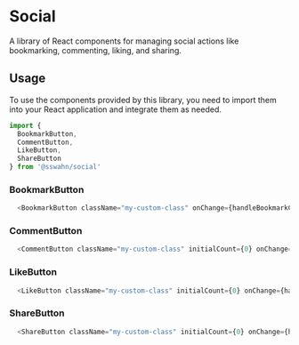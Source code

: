 # Social

A library of React components for managing social actions like bookmarking, commenting, liking, and sharing.

## Usage
To use the components provided by this library, you need to import them into your React application and integrate them as needed.
```javascript
import {
  BookmarkButton,
  CommentButton,
  LikeButton,
  ShareButton
} from '@sswahn/social'
```

### BookmarkButton
```javascript
  <BookmarkButton className="my-custom-class" onChange={handleBookmarkChange} />
```  

### CommentButton
```javascript
  <CommentButton className="my-custom-class" initialCount={0} onChange={handleCommentChange} />
```  

### LikeButton
```javascript
  <LikeButton className="my-custom-class" initialCount={0} onChange={handleLikeChange} />
```  

### ShareButton
```javascript
  <ShareButton className="my-custom-class" initialCount={0} onChange={handleShareChange} />
```

